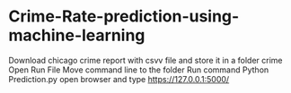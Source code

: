 # Crime-Rate-prediction-using-machine-learning
Download chicago crime report with csvv file and store it in a folder crime
Open Run File
Move command line to the folder
Run command Python Prediction.py 
open browser and type https://127.0.0.1:5000/
